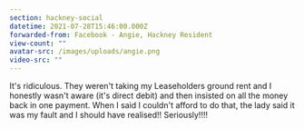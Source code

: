 ```yaml
---
section: hackney-social
datetime: 2021-07-28T15:46:00.000Z
forwarded-from: Facebook - Angie, Hackney Resident
view-count: ""
avatar-src: /images/uploads/angie.png
video-src: ""
---
```

It's ridiculous. They weren't taking my Leaseholders ground rent and I honestly wasn't aware (it's direct debit) and then insisted on all the money back in one payment. When I said I couldn't afford to do that, the lady said it was my fault and I should have realised!! Seriously!!!!
